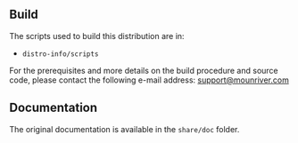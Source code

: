 
## Build

The scripts used to build this distribution are in:

- `distro-info/scripts`

For the prerequisites and more details on the build procedure and source code, please contact the following e-mail address: support@mounriver.com 


## Documentation

The original documentation is available in the `share/doc` folder.


